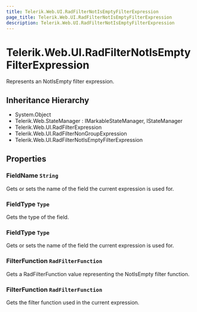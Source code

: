 ```yaml
---
title: Telerik.Web.UI.RadFilterNotIsEmptyFilterExpression
page_title: Telerik.Web.UI.RadFilterNotIsEmptyFilterExpression
description: Telerik.Web.UI.RadFilterNotIsEmptyFilterExpression
---
```


# Telerik.Web.UI.RadFilterNotIsEmptyFilterExpression

Represents an NotIsEmpty filter expression.

## Inheritance Hierarchy

* System.Object
* Telerik.Web.StateManager : IMarkableStateManager, IStateManager
* Telerik.Web.UI.RadFilterExpression
* Telerik.Web.UI.RadFilterNonGroupExpression
* Telerik.Web.UI.RadFilterNotIsEmptyFilterExpression

## Properties

###  FieldName `String`

Gets or sets the name of the field the current expression is used for.

###  FieldType `Type`

Gets the type of the field.

###  FieldType `Type`

Gets or sets the name of the field the current expression is used for.

###  FilterFunction `RadFilterFunction`

Gets a RadFilterFunction value representing the NotIsEmpty filter function.

###  FilterFunction `RadFilterFunction`

Gets the filter function used in the current expression.

